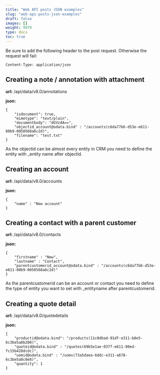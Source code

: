 ```yaml
---
title: "Web API posts JSON examples"
slug: "web-api-posts-json-examples"
draft: false
images: []
weight: 9970
type: docs
toc: true
---
```


Be sure to add the following header to the post request. Otherwise the request will fail:

    Content-Type: application/json

## Creating a note / annotation with attachment
**url:** /api/data/v8.0/annotations

**json:**

    {
        "isdocument": true,
        "mimetype": "text/plain",
        "documentbody": "dGVzdA==",
        "objectid_account@odata.bind" : "/accounts(c6da77b6-d53e-e611-80b9-0050568a6c2d)",
        "filename": "test.txt"
    }

As the objectid can be almost every entity in CRM you need to define the entity with _entity name after objectid.

## Creating an account
**url:** /api/data/v8.0/accounts

**json:**

    {
        "name" : "New account"
    }

## Creating a contact with a parent customer
**url:** /api/data/v8.0/contacts

**json:**

    {
        "firstname" : "New",
        "lastname" : "Contact",
        "parentcustomerid_account@odata.bind" : "/accounts(c6da77b6-d53e-e611-80b9-0050568a6c2d)"
    }

As the parentcustomerid can be an account or contact you need to define the type of entity you want to set with _entityname after parentcustomerid.

## Creating a quote detail
**url:** /api/data/v8.0/quotedetails

**json:**

    {
        "productid@odata.bind": "/products(11c0dbad-91df-e311-b8e5-6c3be5a8b200)",
        "quoteid@odata.bind" : "/quotes(69b5e1ae-037f-e611-80ed-fc15b428dcdc)",
        "uomid@odata.bind" : "/uoms(73a5daea-6ddc-e311-a678-6c3be5a8c0e8)",
        "quantity": 1
    }

